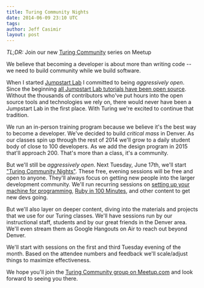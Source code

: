 ```yaml
---
title: Turing Community Nights
date: 2014-06-09 23:10 UTC
tags:
author: Jeff Casimir
layout: post
---
```


*TL;DR:* Join our new [Turing Community](http://www.meetup.com/Turing-Community-Events/) series on Meetup

We believe that becoming a developer is about more than writing code -- we need to build
community while we build software.

When I started [Jumpstart Lab](http://jumpstartlab.com) I committed to being *aggressively open*.
Since the beginning [all Jumpstart Lab tutorials have been open source](http://tutorials.jumpstartlab.com).
Without the thousands of contributors who've put hours into the open source tools and
technologies we rely on, there would never have been a Jumpstart Lab in the first place.
With Turing we're excited to continue that tradition.

We run an in-person training program because we believe it's the best way to become a developer.
We've decided to build *critical mass* in Denver. As our classes spin up
through the rest of 2014 we'll grow to a daily student body of close to 100 developers. As we
add the design program in 2015 that'll approach 200. That's more than a class, it's a community.

But we'll still be *aggressively open*. Next Tuesday, June 17th, we'll start
["Turing Community Nights"](http://www.meetup.com/Turing-Community-Events/). These free, evening sessions will be free and open to anyone. They'll
always focus on getting new people into the larger development community. We'll run recurring sessions
on [setting up your machine for programming](http://tutorials.jumpstartlab.com/topics/environment/environment.html),
[Ruby in 100 Minutes](http://tutorials.jumpstartlab.com/projects/ruby_in_100_minutes.html),
and other content to get new devs going.

But we'll also layer on deeper content, diving into the materials and projects that we use for our
Turing classes. We'll have sessions run by our instructional staff, students and by our great
friends in the Denver area. We'll even stream them as Google Hangouts on Air to reach out beyond Denver.

We'll start with sessions on the first and third Tuesday evening of the month. Based on the attendee numbers
and feedback we'll scale/adjust things to maximize effectiveness.

We hope you'll join the [Turing Community group on Meetup.com](http://www.meetup.com/Turing-Community-Events/) and
look forward to seeing you there.
